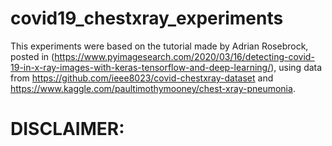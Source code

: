 # covid19_chestxray_experiments

This experiments were based on the tutorial made by Adrian Rosebrock, posted in (https://www.pyimagesearch.com/2020/03/16/detecting-covid-19-in-x-ray-images-with-keras-tensorflow-and-deep-learning/), using data from https://github.com/ieee8023/covid-chestxray-dataset and https://www.kaggle.com/paultimothymooney/chest-xray-pneumonia.

# DISCLAIMER:

